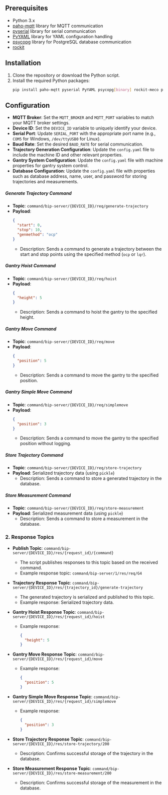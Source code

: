 

## Prerequisites
- Python 3.x
- [paho-mqtt](https://pypi.org/project/paho-mqtt/) library for MQTT communication
- [pyserial](https://pypi.org/project/pyserial/) library for serial communication
- [PyYAML](https://pypi.org/project/PyYAML/) library for YAML configuration handling
- [psycopg](https://pypi.org/project/psycopg/) library for PostgreSQL database communication
- [rockit](https://gitlab.kuleuven.be/meco-software/rockit)
## Installation
1. Clone the repository or download the Python script.
2. Install the required Python packages:
   ```sh
   pip install paho-mqtt pyserial PyYAML psycopg[binary] rockit-meco pytinamic
   ```

## Configuration
- **MQTT Broker**: Set the `MQTT_BROKER` and `MQTT_PORT` variables to match your MQTT broker settings.
- **Device ID**: Set the `DEVICE_ID` variable to uniquely identify your device.
- **Serial Port**: Update `SERIAL_PORT` with the appropriate port name (e.g., `COM5` for Windows, `/dev/ttyUSB0` for Linux).
- **Baud Rate**: Set the desired `BAUD_RATE` for serial communication.
- **Trajectory Generation Configuration**: Update the `config.yaml` file to include the machine ID and other relevant properties.
- **Gantry System Configuration**: Update the `config.yaml` file with machine properties for gantry system control.
- **Database Configuration**: Update the `config.yaml` file with properties such as database address, name, user, and password for storing trajectories and measurements.

##### Generate Trajectory Command
- **Topic**: `command/bip-server/{DEVICE_ID}/req/generate-trajectory`
- **Payload**:
  ```json
  {
    "start": 0,
    "stop": 10,
    "genmethod": "ocp"
  }
  ```
  - Description: Sends a command to generate a trajectory between the start and stop points using the specified method (`ocp` or `lqr`).

##### Gantry Hoist Command
- **Topic**: `command/bip-server/{DEVICE_ID}/req/hoist`
- **Payload**:
  ```json
  {
    "height": 5
  }
  ```
  - Description: Sends a command to hoist the gantry to the specified height.

##### Gantry Move Command
- **Topic**: `command/bip-server/{DEVICE_ID}/req/move`
- **Payload**:
  ```json
  {
    "position": 5
  }
  ```
  - Description: Sends a command to move the gantry to the specified position.

##### Gantry Simple Move Command
- **Topic**: `command/bip-server/{DEVICE_ID}/req/simplemove`
- **Payload**:
  ```json
  {
    "position": 3
  }
  ```
  - Description: Sends a command to move the gantry to the specified position without logging.

##### Store Trajectory Command
- **Topic**: `command/bip-server/{DEVICE_ID}/req/store-trajectory`
- **Payload**: Serialized trajectory data (using `pickle`)
  - Description: Sends a command to store a generated trajectory in the database.

##### Store Measurement Command
- **Topic**: `command/bip-server/{DEVICE_ID}/req/store-measurement`
- **Payload**: Serialized measurement data (using `pickle`)
  - Description: Sends a command to store a measurement in the database.

### 2. Response Topics
- **Publish Topic**: `command/bip-server/{DEVICE_ID}/res/{request_id}/{command}`
  - The script publishes responses to this topic based on the received command.
  - Example response topic: `command/bip-server/1/res/req/G4`

- **Trajectory Response Topic**: `command/bip-server/{DEVICE_ID}/res/{trajectory_id}/generate-trajectory`
  - The generated trajectory is serialized and published to this topic.
  - Example response: Serialized trajectory data.

- **Gantry Hoist Response Topic**: `command/bip-server/{DEVICE_ID}/res/{request_id}/hoist`
  - Example response:
    ```json
    {
      "height": 5
    }
    ```

- **Gantry Move Response Topic**: `command/bip-server/{DEVICE_ID}/res/{request_id}/move`
  - Example response:
    ```json
    {
      "position": 5
    }
    ```

- **Gantry Simple Move Response Topic**: `command/bip-server/{DEVICE_ID}/res/{request_id}/simplemove`
  - Example response:
    ```json
    {
      "position": 3
    }
    ```

- **Store Trajectory Response Topic**: `command/bip-server/{DEVICE_ID}/res/store-trajectory/200`
  - Description: Confirms successful storage of the trajectory in the database.

- **Store Measurement Response Topic**: `command/bip-server/{DEVICE_ID}/res/store-measurement/200`
  - Description: Confirms successful storage of the measurement in the database.
